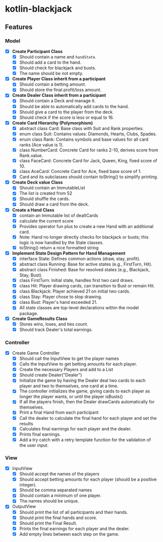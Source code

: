 # kotlin-blackjack

## Features

### Model
- [x] **Create Participant Class**
  - [x] Should contain a name and `handState`.
  - [x] Should add a card to the hand.
  - [x] Should check for blackjack and busts.
  - [x] The name should be not empty.
- [x] **Create Player Class inherit from a participant**
  - [x] Should contain a betting amount.
  - [x] Should store the final profit/loss amount.
- [x] **Create Dealer Class inherit from a participant**
  - [x] Should contain a Deck and manage it.
  - [x] Should be able to automatically add cards to the hand.
  - [x] Should give a card to the player from the deck.
  - [x] Should check if the score is less or equal to 16.
- [x] **Create Card Hierarchy (Polymorphism)**
  - [x] abstract class Card: Base class with Suit and Rank properties.
  - [x] enum class Suit: Contains values: Diamonds, Hearts, Clubs, Spades.
  - [x] enum class Rank: Contains symbols and base values for all card ranks (Ace value is 1).
  - [x] class NumberCard: Concrete Card for ranks 2-10, derives score from Rank.value.
  - [x] class FaceCard: Concrete Card for Jack, Queen, King, fixed score of 10.
  - [x] class AceCard: Concrete Card for Ace, fixed base score of 1.
  - [x] Card and its subclasses should contain toString() to simplify printing.
- [x] **Create Deck value Class**
  - [x] Should contain an ImmutableList<Card>
  - [x] The list is created from 52
  - [x] Should shuffle the cards.
  - [x] Should draw a card from the deck.
- [x] **Create a Hand Class**
  - [x] contain an Immutable list of dealtCards
  - [x] calculate the current score
  - [x] Provides operator fun plus to create a new Hand with an additional card.
  - [x] Note: Hand no longer directly checks for blackjack or busts; this logic is now handled by the State classes.
  - [x] toString() return a nice formatted string
- [x] **Implement State Design Pattern for Hand Management**
  - [x] interface State: Defines common actions (draw, stay, profit).
  - [x] abstract class Running: Base for active states (e.g., FirstTurn, Hit).
  - [x] abstract class Finished: Base for resolved states (e.g., Blackjack, Stay, Bust).
  - [x] class FirstTurn: Initial state, handles first two card draws.
  - [x] class Hit: Player drawing cards, can transition to Bust or remain Hit.
  - [x] class Blackjack: Player achieved 21 on initial two cards.
  - [x] class Stay: Player chose to stop drawing.
  - [x] class Bust: Player's hand exceeded 21.
  - [x] All state classes are top-level declarations within the model package.
- [x] **Create GameResults Class**
  - [x] Stores wins, loses, and ties count.
  - [x] Should track Dealer's total earnings.
### Controller
- [x] Create Game Controller
  - [x] Should call the InputView to get the player names
  - [x] Calls the InputView to get betting amounts for each player.
  - [x] Create the necessary Players and add to a List<Player>
  - [x] Should create Dealer("Dealer")
  - [x] Initialize the game by having the Dealer deal two cards to each player and two to themselves, one card at a time.
  - [x] The controller initializes the game, giving cards to each player as longer the player wants, or until the player isBusts()
  - [x] If all the players finish, then the Dealer drawCards automatically for themselves.
  - [x] Print a final Hand from each participant
  - [x] Call the dealer to calculate the final hand for each player and set the results
  - [x] Calculates final earnings for each player and the dealer.
  - [x] Prints final earnings.
  - [x] Add a try catch with a retry template function for the validation of the user input.
### View
- [x] InputView
  - [x] Should accept the names of the players
  - [x] Should accept betting amounts for each player (should be a positive integer).
  - [x] Should be comma separated names
  - [x] Should contain a minimum of one player.
  - [x] The names should be unique.
- [x] OutputView
  - [x] Should print the list of all participants and their hands.
  - [x] Should print the final hands and score.
  - [x] Should print the Final Result.
  - [x] Prints the final earnings for each player and the dealer.
  - [x] Add empty lines between each step on the game.
